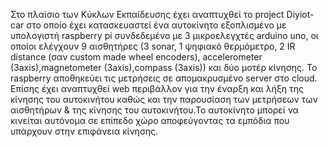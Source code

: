 Στο πλαίσιο των Κύκλων Εκπαίδευσης έχει αναπτυχθεί το project Diyiot-car στο οποίο έχει κατασκευαστεί ένα αυτοκίνητο εξοπλισμένο με υπολογιστή raspberry pi συνδεδεμένο με 3 μικροελεγχτές arduino uno, οι οποίοι ελέγχουν 9 αισθητήρες (3 sonar, 1 ψηφιακό θερμόμετρο, 2 IR distance (σαν custom made wheel encoders), accelerometer (3axis),magnetometer (3axis),compass (3axis)) και δύο μοτέρ κίνησης. Το raspberry αποθηκεύει τις μετρήσεις σε απομακρυσμένο server στο cloud. Επίσης έχει αναπτυχθεί web περιβάλλον για την έναρξη και λήξη της κίνησης του αυτοκινήτου καθώς και την παρουσίαση των μετρήσεων των αισθητήρων & της κίνησης του αυτοκινήτου.Το αυτοκίνητο μπορεί να κινείται αυτόνομα σε επίπεδο χώρο αποφεύγοντας τα εμπόδια που υπάρχουν στην επιφάνεια κίνησης. 
